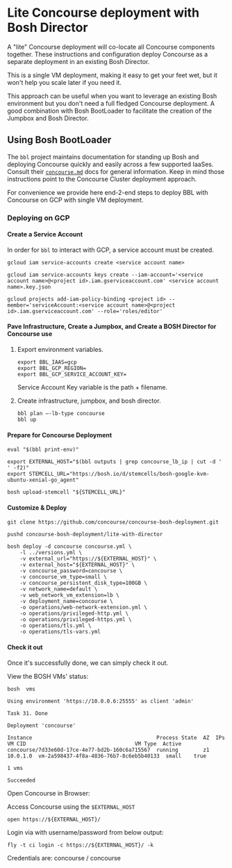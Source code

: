 # Lite Concourse deployment with Bosh Director

A "lite" Concourse deployment will co-locate all Concourse components together.
These instructions and configuration deploy Concourse as a separate deployment
in an existing Bosh Director.

This is a single VM deployment, making it easy to get your feet wet, but it
won't help you scale later if you need it.

This approach can be useful when you want to leverage an existing Bosh environment
but you don't need a full fledged Concourse deployment. A good combination with
Bosh BootLoader to facilitate the creation of the Jumpbox and Bosh Director.

## Using Bosh BootLoader

The `bbl` project maintains documentation for standing up Bosh and deploying Concourse
 quickly and easily across a few supported IaaSes. Consult their
[`concourse.md`](https://github.com/cloudfoundry/bosh-bootloader/blob/master/docs/concourse.md)
docs for general information. Keep in mind those instructions point to the Concourse
Cluster deployment approach.

For convenience we provide here end-2-end steps to deploy BBL with Concourse on GCP with
single VM deployment.

### Deploying on GCP

#### Create a Service Account

In order for `bbl` to interact with GCP, a service account must be created.
```
gcloud iam service-accounts create <service account name>

gcloud iam service-accounts keys create --iam-account='<service account name>@<project id>.iam.gserviceaccount.com' <service account name>.key.json

gcloud projects add-iam-policy-binding <project id> --member='serviceAccount:<service account name>@<project id>.iam.gserviceaccount.com' --role='roles/editor'
```

#### Pave Infrastructure, Create a Jumpbox, and Create a BOSH Director for Concourse use

1. Export environment variables.
    ```
    export BBL_IAAS=gcp
    export BBL_GCP_REGION=
    export BBL_GCP_SERVICE_ACCOUNT_KEY=
    ```
    Service Account Key variable is the path + filename.

1. Create infrastructure, jumpbox, and bosh director.
    ```
    bbl plan —-lb-type concourse
    bbl up
    ```

#### Prepare for Concourse Deployment

```
eval "$(bbl print-env)"

export EXTERNAL_HOST="$(bbl outputs | grep concourse_lb_ip | cut -d ' ' -f2)"
export STEMCELL_URL="https://bosh.io/d/stemcells/bosh-google-kvm-ubuntu-xenial-go_agent"

bosh upload-stemcell "${STEMCELL_URL}"
```

#### Customize & Deploy

```
git clone https://github.com/concourse/concourse-bosh-deployment.git

pushd concourse-bosh-deployment/lite-with-director

bosh deploy -d concourse concourse.yml \
    -l ../versions.yml \
    -v external_url="https://${EXTERNAL_HOST}" \
    -v external_host="${EXTERNAL_HOST}" \
    -v concourse_password=concourse \
    -v concourse_vm_type=small \
    -v concourse_persistent_disk_type=100GB \
    -v network_name=default \
    -v web_network_vm_extension=lb \
    -v deployment_name=concourse \
    -o operations/web-network-extension.yml \
    -o operations/privileged-http.yml \
    -o operations/privileged-https.yml \
    -o operations/tls.yml \
    -o operations/tls-vars.yml
```

#### Check it out
Once it's successfully done, we can simply check it out.

View the BOSH VMs' status:

```
bosh  vms

Using environment 'https://10.0.0.6:25555' as client 'admin'

Task 31. Done

Deployment 'concourse'

Instance                                        Process State  AZ  IPs       VM CID                                   VM Type  Active
concourse/7d33e60d-17ce-4e77-bd2b-160c6a715567  running        z1  10.0.1.0  vm-2a598437-4f8a-4836-76b7-8c6eb5b40133  small    true

1 vms

Succeeded
```

Open Concourse in Browser:

Access Concourse using the `$EXTERNAL_HOST`
```
open https://${EXTERNAL_HOST}/
```

Login via with username/password from below output:

```
fly -t ci login -c https://${EXTERNAL_HOST}/ -k
```
Credentials are: concourse / concourse
